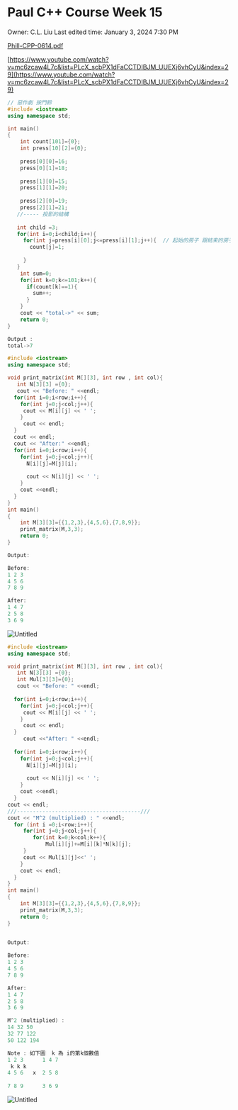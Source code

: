 # Paul C++ Course Week 15

Owner: C.L. Liu
Last edited time: January 3, 2024 7:30 PM

[Phill-CPP-0614.pdf](Paul%20C++%20Course%20Week%2015%206d24a0b868bc42a4a9ad6e5c6f28b1b0/Phill-CPP-0614.pdf)

[https://www.youtube.com/watch?v=mc6zcaw4L7c&list=PLcX_scbPX1dFaCCTDIBJM_UUEXj6vhCyU&index=29](https://www.youtube.com/watch?v=mc6zcaw4L7c&list=PLcX_scbPX1dFaCCTDIBJM_UUEXj6vhCyU&index=29) 

```cpp
// 惡作劇 按門鈴
#include <iostream>
using namespace std;

int main() 
{
    int count[101]={0};
    int press[10][2]={0};
    
    press[0][0]=16;
    press[0][1]=18;
    
    press[1][0]=15;
    press[1][1]=20;
    
    press[2][0]=19;
    press[2][1]=21;
   //----- 投影的結構
   
   int child =3;  
   for(int i=0;i<child;i++){
     for(int j=press[i][0];j<=press[i][1];j++){  // 起始的房子 跟結束的房子 
       count[j]=1;
       
     }
   }
    int sum=0;
    for(int k=0;k<=101;k++){
      if(count[k]==1){
        sum++;
      }
    }
    cout << "total->" << sum;
    return 0;
}

Output : 
total->7
```

```cpp
#include <iostream>
using namespace std;

void print_matrix(int M[][3], int row , int col){
   int N[3][3] ={0};
   cout << "Before: " <<endl;
  for(int i=0;i<row;i++){
    for(int j=0;j<col;j++){
     cout << M[i][j] << ' ';  
    }
     cout << endl; 
  }
  cout << endl;
  cout << "After:" <<endl;
  for(int i=0;i<row;i++){
    for(int j=0;j<col;j++){
      N[i][j]=M[j][i];
      
      cout << N[i][j] << ' ';
    }
    cout <<endl;
  }
}
int main() 
{
    int M[3][3]={{1,2,3},{4,5,6},{7,8,9}};
    print_matrix(M,3,3);
    return 0;
}

Output:

Before: 
1 2 3 
4 5 6 
7 8 9 

After:
1 4 7 
2 5 8 
3 6 9

```

![Untitled](Paul%20C++%20Course%20Week%2015%206d24a0b868bc42a4a9ad6e5c6f28b1b0/Untitled.png)

```cpp
#include <iostream>
using namespace std;

void print_matrix(int M[][3], int row , int col){
   int N[3][3] ={0};
   int Mul[3][3]={0};
   cout << "Before: " <<endl;
 
  for(int i=0;i<row;i++){
    for(int j=0;j<col;j++){
     cout << M[i][j] << ' ';  
    }
     cout << endl; 
  }
     cout <<"After: " <<endl;
      
  for(int i=0;i<row;i++){
    for(int j=0;j<col;j++){
      N[i][j]=M[j][i];
      
      cout << N[i][j] << ' ';
    }
    cout <<endl;
  }
cout << endl;
///---------------------------------------///
cout << "M^2 (multiplied) : " <<endl;
  for (int i =0;i<row;i++){
     for(int j=0;j<col;j++){
        for(int k=0;k<col;k++){
            Mul[i][j]+=M[i][k]*N[k][j];
     }
     cout << Mul[i][j]<<' ';
    }
    cout << endl;
  }
}
int main() 
{
    int M[3][3]={{1,2,3},{4,5,6},{7,8,9}};
    print_matrix(M,3,3);
    return 0;
}
 

Output:

Before: 
1 2 3 
4 5 6 
7 8 9 

After:
1 4 7 
2 5 8 
3 6 9 

M^2 (multiplied) :  
14 32 50 
32 77 122 
50 122 194

Note : 如下圖  k 為 i的第k個數值 
1 2 3      1 4 7
 k k k
4 5 6   x  2 5 8
  
7 8 9      3 6 9
```

 

![Untitled](Paul%20C++%20Course%20Week%2015%206d24a0b868bc42a4a9ad6e5c6f28b1b0/Untitled%201.png)